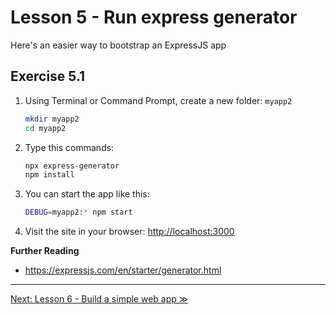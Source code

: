 # Lesson 5 - Run express generator

Here's an easier way to bootstrap an ExpressJS app

## Exercise 5.1

1. Using Terminal or Command Prompt, create a new folder: `myapp2`

    ```bash
    mkdir myapp2
    cd myapp2
    ```

2. Type this commands:

    ```bash
    npx express-generator
    npm install
    ```

3. You can start the app like this:

    ```bash
    DEBUG=myapp2:* npm start
    ```

4. Visit the site in your browser: <http://localhost:3000>

**Further Reading**

- <https://expressjs.com/en/starter/generator.html>

---

[Next: Lesson 6 - Build a simple web app ≫](lesson6.md)